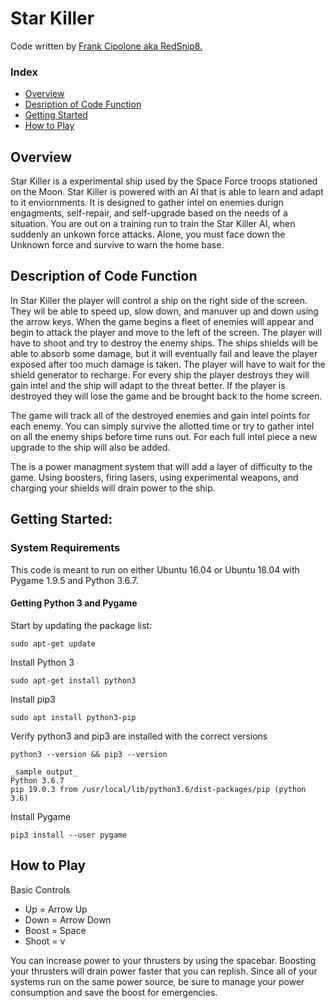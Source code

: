 # Star Killer

Code written by [Frank Cipolone aka RedSnip8.](https://github.com/RedSnip8)


### Index
* [Overview](#overview)
* [Desription of Code Function](#code-function)
* [Getting Started](#getting-started)
* [How to Play](#how-to)


## <a name="overview"></a>Overview
Star Killer is a experimental ship used by the Space Force troops stationed on the Moon. Star Killer is powered with an AI that is able to learn and adapt to it enviornments. It is designed to gather intel on enemies durign engagments, self-repair, and self-upgrade based on the needs of a situation.  You are out on a training run to train the Star Killer AI, when suddenly an unkown force attacks. Alone, you must face down the Unknown force and survive to warn the home base.

## <a name="code-function"></a>Description of Code Function
In Star Killer the player will control a ship on the right side of the screen. They wil be able to speed up, slow down, and manuver up and down using the arrow keys. When the game begins a fleet of enemies will appear and begin to attack the player and move to the left of the screen. The player will have to shoot and try to destroy the enemy ships. The ships shields will be able to absorb some damage, but it will eventually fail and leave the player exposed after too much damage is taken. The player will have to wait for the shield generator to recharge. For every ship the player destroys they will gain intel and the ship will adapt to the threat better. If the player is destroyed they will lose the game and be brought back to the home screen.

The game will track all of the destroyed enemies and gain intel points for each enemy. You can simply survive the allotted time or try to gather intel on all the enemy ships before time runs out. For each full intel piece a new upgrade to the ship will also be added. 

The is a power managment system that will add a layer of difficulty to the game. Using boosters, firing lasers, using experimental weapons, and charging your shields will drain power to the ship.

## <a name="getting-started"></a>Getting Started:


### System Requirements
This code is meant to run on either Ubuntu 16.04 or Ubuntu 18.04 with Pygame 1.9.5 and Python 3.6.7. 

#### Getting Python 3 and Pygame
Start by updating the package list:
```
sudo apt-get update
```

Install Python 3
```
sudo apt-get install python3
```

Install pip3
```
sudo apt install python3-pip
```

Verify python3 and pip3 are installed with the correct versions
```
python3 --version && pip3 --version

_sample output_
Python 3.6.7
pip 19.0.3 from /usr/local/lib/python3.6/dist-packages/pip (python 3.6)
```

Install Pygame
```
pip3 install --user pygame
```

## <a name="how-to"></a>How to Play

Basic Controls
* Up = Arrow Up
* Down = Arrow Down
* Boost = Space
* Shoot = v

You can increase power to your thrusters by using the spacebar. Boosting your thrusters will drain power faster that you can replish. Since all of your systems run on the same power source,  be sure to manage your power consumption and save the boost for emergencies.
